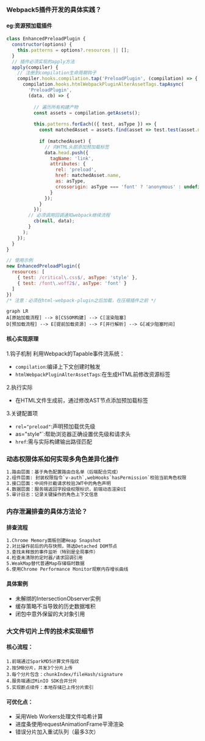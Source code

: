 ### Webpack5插件开发的具体实践？
#### eg:资源预加载插件
```javascript
class EnhancedPreloadPlugin {
  constructor(options) {
    this.patterns = options?.resources || [];
  }
  // 插件必须实现的apply方法
  apply(compiler) {
    // 注册到compilation生命周期钩子
    compiler.hooks.compilation.tap('PreloadPlugin', (compilation) => {
      compilation.hooks.htmlWebpackPluginAlterAssetTags.tapAsync(
        'PreloadPlugin',
        (data, cb) => {
          
          // 遍历所有构建产物
          const assets = compilation.getAssets();
          
          this.patterns.forEach(({ test, asType }) => {
            const matchedAsset = assets.find(asset => test.test(asset.name));
            
            if (matchedAsset) {
              // 向HTML头部添加预加载标签
              data.head.push({
                tagName: 'link',
                attributes: {
                  rel: 'preload',
                  href: matchedAsset.name,
                  as: asType,
                  crossorigin: asType === 'font' ? 'anonymous' : undefined
                }
              });
            }
          });
        // 必须调用回调通知webpack继续流程
          cb(null, data);
        }
      );
    });
  }
}

// 使用示例
new EnhancedPreloadPlugin({
  resources: [
    { test: /critical\.css$/, asType: 'style' },
    { test: /font\.woff2$/, asType: 'font' }
  ]
})
/* 注意：必须在html-webpack-plugin之后加载，在压缩插件之前 */
```

```mermaid
graph LR
A[原始加载流程] --> B[CSSOM构建] --> C[渲染阻塞]
D[预加载流程] --> E[提前加载资源] --> F[并行解析] --> G[减少阻塞时间]
```
#### 核心实现原理

1.钩子机制
利用Webpack的Tapable事件流系统：
- `compilation`:编译上下文创建时触发
- `htmlWebpackPluginAlterAssetTags`:在生成HTML前修改资源标签

2.执行实际
- 在HTML文件生成前，通过修改AST节点添加预加载标签

3.关键配置项
- `rel="preload"`:声明预加载优先级
- as="style"`:帮助浏览器正确设置优先级和请求头
- `href`:需与实际构建输出路径匹配

### 动态权限体系如何实现多角色差异化操作
```html
1.路由层面：基于角色配置路由白名单（后端配合完成）
2.组件层面: 封装权限指令`v-auth`,webHooks`hasPermission`校验当前角色权限
3.接口层面：中间件拦截请求校验JWT中的角色声明
4.数据层面：服务端返回字段级权限标识，前端动态渲染UI
5.审计日志：记录关键操作的角色上下文信息
```

### 内存泄漏排查的具体方法论？
#### 排查流程
```html
1.Chrome Memory面板创建Heap Snapshot
2.对比操作前后的内存快照，筛选Detached DOM节点
3.查找未释放的事件监听（特别是全局事件）
4.检查未清除的定时器/请求回调引用
5.WeakMap替代普通Map存储临时数据
6.使用Chrome Performance Monitor观察内存增长曲线
```
#### 具体案例
- 未解绑的IntersectionObserver实例
- 缓存策略不当导致的历史数据堆积
- 闭包中意外保留的大对象引用

### 大文件切片上传的技术实现细节

#### 核心流程：
```
1.前端通过SparkMD5计算文件指纹
2.按5MB分片，并发3个分片上传
3.每个分片包含：chunkIndex/fileHash/signature
4.服务端通过MinIO SDK合并分片
5.实现断点续传：本地存储已上传分片索引
```
#### 可优化点：
- 采用Web Workers处理文件哈希计算
- 进度条使用requestAnimationFrame平滑渲染
- 错误分片加入重试队列（最多3次）
